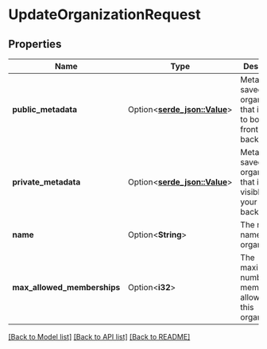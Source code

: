 # UpdateOrganizationRequest

## Properties

Name | Type | Description | Notes
------------ | ------------- | ------------- | -------------
**public_metadata** | Option<[**serde_json::Value**](.md)> | Metadata saved on the organization, that is visible to both your frontend and backend. | [optional]
**private_metadata** | Option<[**serde_json::Value**](.md)> | Metadata saved on the organization that is only visible to your backend. | [optional]
**name** | Option<**String**> | The new name of the organization | [optional]
**max_allowed_memberships** | Option<**i32**> | The maximum number of memberships allowed for this organization | [optional]

[[Back to Model list]](../README.md#documentation-for-models) [[Back to API list]](../README.md#documentation-for-api-endpoints) [[Back to README]](../README.md)


